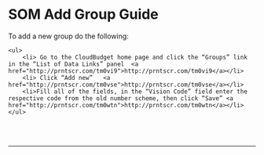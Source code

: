 <html>
<body>

<head>
    <meta charset="UTF-8">
    <title>SOM Add Group Guide</title>
</head>

<h1 id='pageTop'>SOM Add Group Guide</h1>
<div>
    <p>To add a new group do the following:</p>

    <ul>
        <li> Go to the CloudBudget home page and click the “Groups” link in the “List of Data Links” panel  <a href="http://prntscr.com/tm0vi9">http://prntscr.com/tm0vi9</a></li>
        <li> Click “Add new”   <a href="http://prntscr.com/tm0vse">http://prntscr.com/tm0vse</a></li>
        <li>Fill all of the fields, in the “Vision Code” field enter the respective code from the old number scheme, then click “Save” <a href="http://prntscr.com/tm0wtn">http://prntscr.com/tm0wtn</a></li>
    </ul>

</div>
<br/>

<br/>
<hr/>
<!--<div>
    Navigate to:
    <p><a href="https://cloudbudgetinc.github.io/Docs/CBCore">CB Base Documentation</a></p>
</div>-->

<button onclick="topFunction()" id="myBtn" title="Go to top">Top</button>

<script>
    let mybutton = document.getElementById("myBtn");
    window.onscroll = function () {
        scrollFunction()
    };

    function scrollFunction() {
        mybutton.style.display = document.body.scrollTop > 20 || document.documentElement.scrollTop > 20 ? "block" : "none";
    }

    function topFunction() {
        document.body.scrollTop = 0;
        document.documentElement.scrollTop = 0;
    }
</script>

<style>
    #myBtn {
        display: none;
        position: fixed;
        bottom: 20px;
        right: 30px;
        z-index: 99;
        font-size: 18px;
        border: 1px solid #b5e853;
        outline: none;
        background-color: #171717;
        color: #b5e853;
        cursor: pointer;
        padding: 15px;
        border-radius: 4px;
    }

    #myBtn:hover {
        background-color: #181818;
    }
</style>


</body>
</html>